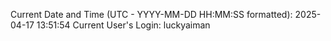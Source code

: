 Current Date and Time (UTC - YYYY-MM-DD HH:MM:SS formatted): 2025-04-17 13:51:54
Current User's Login: luckyaiman
